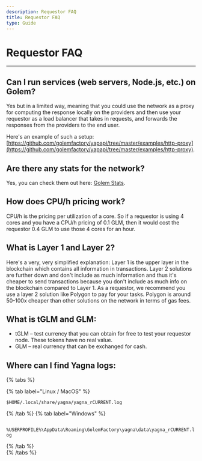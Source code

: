 ```yaml
---
description: Requestor FAQ
title: Requestor FAQ
type: Guide
---
```


# Requestor FAQ

****

## Can I run services (web servers, Node.js, etc.) on Golem?

Yes but in a limited way, meaning that you could use the network as a proxy for computing the response locally on the providers and then use your requestor as a load balancer that takes in requests, and forwards the responses from the providers to the end user.

Here's an example of such a setup:  [https://github.com/golemfactory/yapapi/tree/master/examples/http-proxy](https://github.com/golemfactory/yapapi/tree/master/examples/http-proxy).

## Are there any stats for the network?

Yes, you can check them out here: [Golem Stats](https://stats.golem.network/).

## How does CPU/h pricing work?

CPU/h is the pricing per utilization of a core. So if a requestor is using 4 cores and you have a CPU/h pricing of 0.1 GLM, then it would cost the requestor 0.4 GLM to use those 4 cores for an hour.

## What is Layer 1 and Layer 2?

Here's a very, very simplified explanation: Layer 1 is the upper layer in the blockchain which contains all information in transactions. Layer 2 solutions are further down and don't include as much information and thus it's cheaper to send transactions because you don't include as much info on the blockchain compared to Layer 1.
As a requestor, we recommend you use a layer 2 solution like Polygon to pay for your tasks. Polygon is around 50-100x cheaper than other solutions on the network in terms of gas fees.

## What is tGLM and GLM:

- tGLM – test currency that you can obtain for free to test your requestor node. These tokens have no real value.
- GLM – real currency that can be exchanged for cash.

## Where can I find Yagna logs:
{% tabs %}

{% tab label="Linux / MacOS" %}

`$HOME/.local/share/yagna/yagna_rCURRENT.log`

{% /tab  %}
{% tab label="Windows" %}

` %USERPROFILE%\AppData\Roaming\GolemFactory\yagna\data\yagna_rCURRENT.log`

{% /tab  %}    
{% /tabs %}
